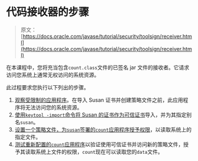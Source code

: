 # 代码接收器的步骤

> 原文： [https://docs.oracle.com/javase/tutorial/security/toolsign/receiver.html](https://docs.oracle.com/javase/tutorial/security/toolsign/receiver.html)

在本课程中，您将充当包含`count.class`文件的已签名 jar 文件的接收者。它请求访问您系统上通常无权访问的系统资源。

此过程要求您执行以下列出的步骤。

1.  [观察受限制的应用程序](rstep1.html)。在导入 Susan 证书并创建策略文件之前，此应用程序将无法访问您的系统资源。
2.  [使用`keytool -import`命令将 Susan 的证书作为可信证书](rstep2.html)导入，并为其指定别名`susan`。
3.  [设置一个策略文件，为`susan`签署的`count`应用程序授予权限](rstep3.html)，以读取系统上的指定文件。
4.  [测试重新配置的`count`应用程序](rstep4.html)以验证使用可信证书并访问新的策略文件，授予其读取系统上文件的权限，`count`现在可以读取您的`data`文件。